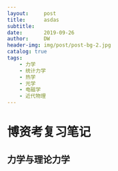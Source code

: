 ```yaml
---
layout:     post
title:      asdas
subtitle:   
date:       2019-09-26
author:     DW
header-img: img/post/post-bg-2.jpg
catalog: true
tags:
    - 力学  
    - 统计力学  
    - 热学  
    - 光学  
    - 电磁学  
    - 近代物理  
---
```


# 博资考复习笔记  
## 力学与理论力学  

